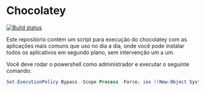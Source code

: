 # Chocolatey 

[![Build status](https://ci.appveyor.com/api/projects/status/sli76aallhvlthm1?svg=true)](https://ci.appveyor.com/project/paulalves/choco-install)

Este repositório contém um script para execução do chocolatey com as aplicações mais comuns que uso no dia a dia, onde você pode instalar todos os aplicativos em segundo plano, sem intervenção um a um.

Você deve rodar o powershell como administrador e executar o seguinte comando: 

```powershell
Set-ExecutionPolicy Bypass -Scope Process -Force; iex ((New-Object System.Net.WebClient).DownloadString('https://raw.githubusercontent.com/luiscrjr/ChocoIsPeaceOfCake/master/Install.ps1'))
```